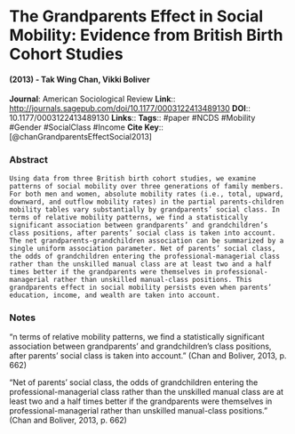 # The Grandparents Effect in Social Mobility: Evidence from British Birth Cohort Studies
#### (2013) - Tak Wing Chan, Vikki Boliver
**Journal**: American Sociological Review
**Link**:: http://journals.sagepub.com/doi/10.1177/0003122413489130
**DOI**:: 10.1177/0003122413489130
**Links**:: 
**Tags**:: #paper #NCDS #Mobility #Gender #SocialClass #Income 
**Cite Key**:: [@chanGrandparentsEffectSocial2013]

### Abstract

```
Using data from three British birth cohort studies, we examine patterns of social mobility over three generations of family members. For both men and women, absolute mobility rates (i.e., total, upward, downward, and outflow mobility rates) in the partial parents-children mobility tables vary substantially by grandparents’ social class. In terms of relative mobility patterns, we find a statistically significant association between grandparents’ and grandchildren’s class positions, after parents’ social class is taken into account. The net grandparents-grandchildren association can be summarized by a single uniform association parameter. Net of parents’ social class, the odds of grandchildren entering the professional-managerial class rather than the unskilled manual class are at least two and a half times better if the grandparents were themselves in professional-managerial rather than unskilled manual-class positions. This grandparents effect in social mobility persists even when parents’ education, income, and wealth are taken into account.
```

### Notes

“n terms of relative mobility patterns, we find a statistically significant association between grandparents’ and grandchildren’s class positions, after parents’ social class is taken into account.” (Chan and Boliver, 2013, p. 662)

“Net of parents’ social class, the odds of grandchildren entering the professional-managerial class rather than the unskilled manual class are at least two and a half times better if the grandparents were themselves in professional-managerial rather than unskilled manual-class positions.” (Chan and Boliver, 2013, p. 662)